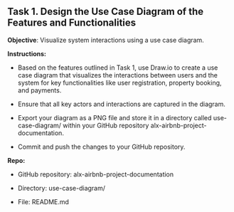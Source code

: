 ## Task 1. Design the Use Case Diagram of the Features and Functionalities

**Objective**: Visualize system interactions using a use case diagram.

**Instructions:**

*   Based on the features outlined in Task 1, use Draw.io to create a use case diagram that visualizes the interactions between users and the system for key functionalities like user registration, property booking, and payments.
    
*   Ensure that all key actors and interactions are captured in the diagram.
    
*   Export your diagram as a PNG file and store it in a directory called use-case-diagram/ within your GitHub repository alx-airbnb-project-documentation.
    
*   Commit and push the changes to your GitHub repository.
    

**Repo:**

*   GitHub repository: alx-airbnb-project-documentation
    
*   Directory: use-case-diagram/
    
*   File: README.md
